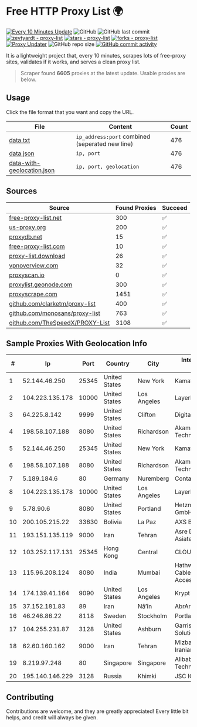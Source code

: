 
# Free HTTP Proxy List 🌍

[![Every 10 Minutes Update](https://github.com/mertguvencli/http-proxy-list/actions/workflows/main.yml/badge.svg?branch=main)](https://github.com/mertguvencli/http-proxy-list/actions/workflows/main.yml)
![GitHub](https://img.shields.io/github/license/mertguvencli/http-proxy-list)
![GitHub last commit](https://img.shields.io/github/last-commit/mertguvencli/http-proxy-list)
[![zevtyardt - proxy-list](https://img.shields.io/static/v1?label=zevtyardt&message=proxy-list&color=blue&logo=github)](https://github.com/zevtyardt/proxy-list "Go to GitHub repo")
[![stars - proxy-list](https://img.shields.io/github/stars/zevtyardt/proxy-list?style=social)](https://github.com/zevtyardt/proxy-list)
[![forks - proxy-list](https://img.shields.io/github/forks/zevtyardt/proxy-list?style=social)](https://github.com/zevtyardt/proxy-list)
[![Proxy Updater](https://github.com/zevtyardt/proxy-list/workflows/Proxy%20Updater/badge.svg)](https://github.com/zevtyardt/proxy-list/actions?query=workflow:"Proxy+Updater")
![GitHub repo size](https://img.shields.io/github/repo-size/zevtyardt/proxy-list)
[![GitHub commit activity](https://img.shields.io/github/commit-activity/m/zevtyardt/proxy-list?logo=commits)](https://github.com/zevtyardt/proxy-list/commits/main)

It is a lightweight project that, every 10 minutes, scrapes lots of free-proxy sites, validates if it works, and serves a clean proxy list.

> Scraper found **6605** proxies at the latest update. Usable proxies are below.

## Usage

Click the file format that you want and copy the URL.

|File|Content|Count|
|----|-------|-----|
|[data.txt](https://raw.githubusercontent.com/mertguvencli/http-proxy-list/main/proxy-list/data.txt)|`ip_address:port` combined (seperated new line)|476|
|[data.json](https://raw.githubusercontent.com/mertguvencli/http-proxy-list/main/proxy-list/data.json)|`ip, port`|476|
|[data-with-geolocation.json](https://raw.githubusercontent.com/mertguvencli/http-proxy-list/main/proxy-list/data-with-geolocation.json)|`ip, port, geolocation`|476|

## Sources

|Source|Found Proxies|Succeed|
|------|-------------|-------|
|[free-proxy-list.net](https://free-proxy-list.net)|300|✅|
|[us-proxy.org](https://www.us-proxy.org)|200|✅|
|[proxydb.net](http://proxydb.net)|15|✅|
|[free-proxy-list.com](https://free-proxy-list.com/?page=&port=&type%5B%5D=http&type%5B%5D=https&up_time=0&search=Search)|10|✅|
|[proxy-list.download](https://www.proxy-list.download/HTTP)|26|✅|
|[vpnoverview.com](https://vpnoverview.com/privacy/anonymous-browsing/free-proxy-servers)|32|✅|
|[proxyscan.io](https://www.proxyscan.io)|0|✅|
|[proxylist.geonode.com](https://proxylist.geonode.com/api/proxy-list?limit=300&page=1&sort_by=lastChecked&sort_type=desc&protocols=http,https)|300|✅|
|[proxyscrape.com](https://api.proxyscrape.com/v2/?request=displayproxies&protocol=http&timeout=10000&country=all&ssl=all&anonymity=all)|1451|✅|
|[github.com/clarketm/proxy-list](https://raw.githubusercontent.com/clarketm/proxy-list/master/proxy-list-raw.txt)|400|✅|
|[github.com/monosans/proxy-list](https://raw.githubusercontent.com/monosans/proxy-list/main/proxies/http.txt)|763|✅|
|[github.com/TheSpeedX/PROXY-List](https://raw.githubusercontent.com/TheSpeedX/PROXY-List/master/http.txt)|3108|✅|


## Sample Proxies With Geolocation Info

|#|Ip|Port|Country|City|Internet Service Provider|
|-|--|----|-------|----|-------------------------|
|1|52.144.46.250|25345|United States|New York|Kamatera, Inc.|
|2|104.223.135.178|10000|United States|Los Angeles|LayerHost|
|3|64.225.8.142|9999|United States|Clifton|DigitalOcean, LLC|
|4|198.58.107.188|8080|United States|Richardson|Akamai Technologies, Inc.|
|5|52.144.46.250|25345|United States|New York|Kamatera, Inc.|
|6|198.58.107.188|8080|United States|Richardson|Akamai Technologies, Inc.|
|7|5.189.184.6|80|Germany|Nuremberg|Contabo GmbH|
|8|104.223.135.178|10000|United States|Los Angeles|LayerHost|
|9|5.78.90.6|8080|United States|Portland|Hetzner Online GmbH|
|10|200.105.215.22|33630|Bolivia|La Paz|AXS Bolivia S. A.|
|11|193.151.135.119|9000|Iran|Tehran|Asre Dadeha Asiatech|
|12|103.252.117.131|25345|Hong Kong|Central|CLOUDWEBMANAGE|
|13|115.96.208.124|8080|India|Mumbai|Hathway IP over Cable Internet Access|
|14|174.139.41.164|9090|United States|Los Angeles|Krypt Technologies|
|15|37.152.181.83|89|Iran|Nā’īn|AbrArvan|
|16|46.246.86.22|8118|Sweden|Stockholm|Portlane Network|
|17|104.255.231.87|3128|United States|Ashburn|Garrison Network Solutions LLC|
|18|62.60.160.162|9000|Iran|Tehran|Mizban Dadeh Iranian Co. (Ltd)|
|19|8.219.97.248|80|Singapore|Singapore|Alibaba (US) Technology Co., Ltd.|
|20|195.140.146.229|3128|Russia|Khimki|JSC IOT|



## Contributing

Contributions are welcome, and they are greatly appreciated! Every
little bit helps, and credit will always be given.

